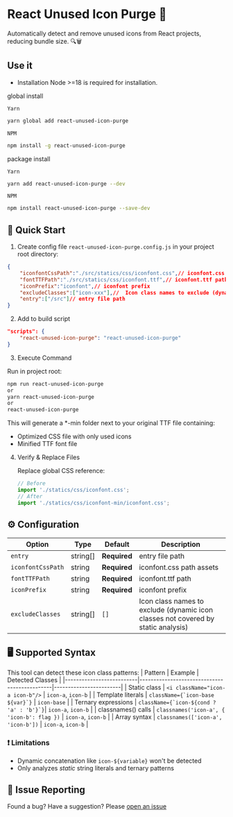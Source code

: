 # React Unused Icon Purge 🧹
Automatically detect and remove unused icons from React projects, reducing bundle size. 🔍🗑️

## Use it
* Installation Node >=18 is required for installation.

global install

`Yarn`
```bash
yarn global add react-unused-icon-purge
```

`NPM`
```bash
npm install -g react-unused-icon-purge
```

package install

`Yarn`
```bash
yarn add react-unused-icon-purge --dev
```

`NPM`
```bash
npm install react-unused-icon-purge --save-dev
```
## 🚀 Quick Start
1. Create config file `react-unused-icon-purge.config.js` in your project root directory:

```json
{
    "iconfontCssPath":"./src/statics/css/iconfont.css",// iconfont.css path
    "fontTTFPath":"./src/statics/css/iconfont.ttf",// iconfont.ttf path
    "iconPrefix":"iconfont",// iconfont prefix
    "excludeClasses":["icon-xxx"],//  Icon class names to exclude (dynamic icon classes not covered by static analysis)
    "entry":["/src"]// entry file path
}
```

2. Add to build script

```json
"scripts": {
    "react-unused-icon-purge": "react-unused-icon-purge"
}
```

3. Execute Command 

Run in project root:
```bash
npm run react-unused-icon-purge
or
yarn react-unused-icon-purge
or
react-unused-icon-purge
```

This will generate a *-min folder next to your original TTF file containing:
 * Optimized CSS file with only used icons
 * Minified TTF font file 

4. Verify & Replace Files 

    Replace global CSS reference: 
    
     ```javascript
    // Before
    import './statics/css/iconfont.css'; 
    // After
    import './statics/css/iconfont-min/iconfont.css';
    ```
## ⚙️ Configuration

| Option        | Type               | Default       | Description                              |
|---------------|--------------------|---------------|------------------------------------------|
| `entry` | string[]         | **Required**  | entry file path       |
| `iconfontCssPath` | string          | **Required**  | iconfont.css path assets       |
| `fontTTFPath`     | string | **Required**         | iconfont.ttf path         |
| `iconPrefix`  | string             | **Required**        | iconfont prefix            |
| `excludeClasses`| string[]            | `[]`       |  Icon class names to exclude (dynamic icon classes not covered by static analysis)    |

## 🖥️ Supported Syntax 
This tool can detect these icon class patterns: 
| Pattern                  | Example                                      | Detected Classes       |
|--------------------------|----------------------------------------------|------------------------|
| Static class             | `<i className="icon-a icon-b"/>`             | `icon-a`, `icon-b`     |
| Template literals        | `` className={`icon-base ${var}`} ``        | `icon-base`            |
| Ternary expressions      | `` className={`icon-${cond ? 'a' : 'b'}`} ``| `icon-a`, `icon-b`     |
| classnames() calls       | `classnames('icon-a', { 'icon-b': flag })`   | `icon-a`, `icon-b`     |
| Array syntax             | `classnames(['icon-a', 'icon-b'])`           | `icon-a`, `icon-b`     | 
### ❗ Limitations 
- Dynamic concatenation like `` icon-${variable} `` won't be detected
- Only analyzes _static_ string literals and ternary patterns

## 🐛 Issue Reporting
Found a bug? Have a suggestion? Please [open an issue](https://github.com/yin1039832061/react-unused-icon-purge/issues)  
